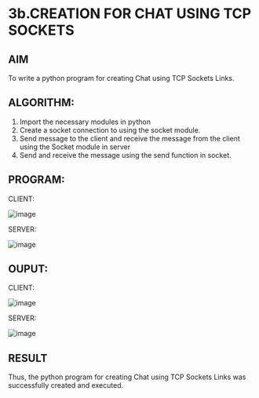 # 3b.CREATION FOR CHAT USING TCP SOCKETS
## AIM
To write a python program for creating Chat using TCP Sockets Links.
## ALGORITHM:
1. Import the necessary modules in python
2. Create a socket connection to using the socket module.
3. Send message to the client and receive the message from the client using the Socket module in
 server
4. Send and receive the message using the send function in socket.
## PROGRAM:
CLIENT:

![image](https://github.com/user-attachments/assets/98b846ab-cfe7-40a7-b17d-7347c3bdf146)

SERVER:

![image](https://github.com/user-attachments/assets/ee608bf3-e21f-4aef-84bd-4b32ab6393be)

## OUPUT:
CLIENT:

![image](https://github.com/user-attachments/assets/253a4dc1-4939-43d2-ba60-49217ba23a85)

SERVER:

![image](https://github.com/user-attachments/assets/56521b48-8f24-40f5-a425-ce1d92d7e993)

## RESULT
Thus, the python program for creating Chat using TCP Sockets Links was successfully 
created and executed.
